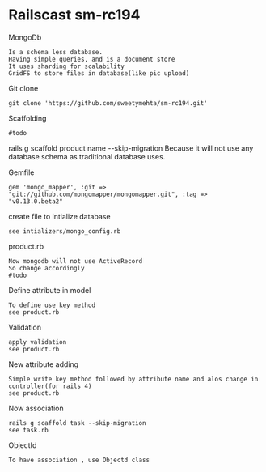 Railscast sm-rc194
==================

MongoDb
```
Is a schema less database.
Having simple queries, and is a document store
It uses sharding for scalability
GridFS to store files in database(like pic upload)
```
Git clone
```
git clone 'https://github.com/sweetymehta/sm-rc194.git'
```
Scaffolding
```
#todo
```
rails g scaffold product name --skip-migration
Because it will not use any database schema as traditional database uses.

Gemfile
```
gem 'mongo_mapper', :git => "git://github.com/mongomapper/mongomapper.git", :tag => "v0.13.0.beta2"
```
create file to intialize database
```
see intializers/mongo_config.rb
```
product.rb
```
Now mongodb will not use ActiveRecord
So change accordingly
#todo
```
Define attribute in model
```
To define use key method
see product.rb
```

Validation
```
apply validation
see product.rb
```
New attribute adding
```
Simple write key method followed by attribute name and alos change in controller(for rails 4)
see product.rb
```
Now association
```
rails g scaffold task --skip-migration
see task.rb
```
ObjectId
```
To have association , use Objectd class
```


